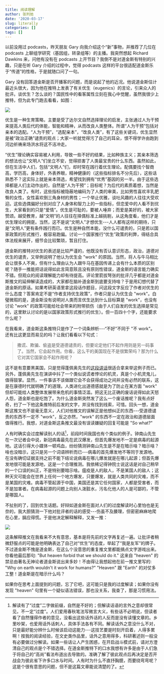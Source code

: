 ```yaml
---
title: 阅读理解
author: 张列弛
date: '2020-03-17'
slug: literally
categories: []
tags: []
---
```

以前没用过 podcasts，昨天朋友 Gary 向我介绍这个“新”事物，并推荐了几位在 podcasts 上聊组学研究（基因组，转录组等）的主播。我突然想起 Richard Dawkins 来，问他有没有在 podcasts 上开节目？我倒不是对道金斯有特别的兴趣，只是在听 Gary 介绍的过程中，觉得 podcasts 这样的平台很适配道金斯乐于“传道”的性格，于是就随口问了一句。   

Gary 没有回答道金斯是否开播客的问题，而是说起了他的近况。他说道金斯估计最近头很大，因为他在推特上发表了有关优生（eugenics）的言论，引来众人的批评。谈优生？怎么谈的？国民性中的看客属性立刻在我心中觉醒，虽然我很少上推特，但为此专门跑去看看，如图：

![](/images/dwakins.jpg)

优生是一种生育策略，主要是受了达尔文自然选择理论的启发，主张通过人为干预来提高人类后代的体能，智能和精神，从而改良人类整体。所谓“人为干预”包括对亲本的选配。“人为干预”，“选配亲本”，“改良人类”，有了这些关键词，优生显然是被“政治正确”谴责的观点；大家一听就觉得污了自己的耳朵，恨不得学许由跑到河边祈祷来场洪水将这不洁冲走。   

“优生”理论确实容易被人利用，导致一些不好的结果，比如种族主义；其亲本筛选的想法也让“文明人”们坐立不安，觉得损害了人类最宝贵的什么东西。虽然如此，但在生活中人们，包括“文明人”们，却时常在践行着优生理论。配偶要找个智商高，学历高，身体好，外表养眼，精神健康的（这些指标排名不分先后），这些话熟悉不？这实际上就是亲本筛选，希望找到拥有“优秀”基因的另一半。由于这些选择都是人们主动作出的，自然是“人为干预”；目标呢？为后代的素质着想，当然是改良人类了。有时，这些指标被隐蔽地编码为了人类的审美，比如男性喜欢丰乳肥臀的女性，女性喜欢倒三角身材的男性；一个举止优雅，谈吐风趣的人往往大受欢迎。这些选偶偏好分别对应了人身体和智力上的一些指标，但恋爱中的人看不到优生，大家看到的只是“爱情”。优生是可耻的，要被人唾弃；而爱是美好的，被大家赞颂。越受教育，越“文明”的人往往在择偶标准上越挑剔，从这角度看，他们才是优生理论的拥趸。当然，这不是说“文明人”才想优生---人人都有这样的期待，只是“文明人”更有条件践行而已。优生是种自然本能，没什么可谴责的，只是若以国家政策的形式推行，极容易跑偏。讨论一个国家推行“优生”政策的利弊，得结合具体法规来展开，细节会比较繁琐，暂且打住。    

道金斯的推特对优生的表述是比较严谨的，他既没有否认意识形态，政治，道德对优生的谴责，又举例说明了他认为优生会 "work" 的原因。当然，将人与牛马相比会让很多人不爽，但有什么理由认为人跟牛马在基因传递上会有什么本质的区别呢？随手一推能把话说得如此言简意赅且没有原则性错误，道金斯的语言能力确实不错。但观众的阅读理解能力却有待提高。评论里箭拔弩张的批评几乎都是对道金斯推文的延伸解读造成的，大家都在脑补道金斯到底要支持啥？于是用幻想代替了道金斯的原话。如果考研英语里拿这段话作题目，问这段文字反应了作者对优生的什么态度？答案肯定不是“作者支持优生政策”，作者只是认为优生会   "work"。白璧微瑕的是，道金斯没有说明对人类而言优生达到什么目标算是 "work"，也没有讨论 "work" 的政策可能给社会带来的附带损伤（由于人们自发的优生选择是常见的，这里默认讨论的是以国家政策形式推行的优生）。但一百四十个字，还能要求什么呢？   

在我看来，道金斯这条推特只是作了一个词条辨析---“不好”不同于 "不 work"。还有比这更显而易见的吗？让我们看看以下句式：

> 撒谎、欺骗、偷盗是受道德谴责的，但要论定他们不起作用则是另一码事了。当然，它会起作用。你看，这么干的美国现在不是很繁荣吗？那为什么它对其它国家会不起作用呢？   

这不是有意要黑美国，只是觉得蓬佩奥先生的[这段讲话](https://www.youtube.com/watch?v=DPt-zXn05ac)很适合拿来举这例子而已。另外，蓬佩奥先生在演讲中抖了一个类似说谎者悖论的机灵，真是个小机灵鬼儿，值得鼓掌。显然，一件事该不该做跟它会不会获得成功之间并没有必然的联系，这是在康德时代就明确了的道理。人类进化出道德感就是为了防止在某方面 "work" 但却可能给人类整体发展带来危机的事情泛滥。把这无比正确的废话说得如此天怒人怨，道金斯也是吃饱了。为什么道金斯突然发了这么一个废话推呢？我有点好奇，扫了一下他这条推特前后发的文字，并没有找到线索，可惜。回头一想，道金斯这推文也不是毫无意义，人们对他推文的误解正是他想纠正的东西---受道德谴责的东西不一定不 "work"，反之亦然，"work" 的东西不一定在政治和道德层面值得推行。我想，对道金斯这条推文最没有误读嫌疑的回复可能是 "So what?"     

人有时确实会过度解读别人的话[^1]，前段时间我国也有个类似的例子。钟南山先生在一次记者会中说，新冠病毒最先在武汉爆发，但首先爆发地不一定是病毒的起源地。这话引得大小媒体一顿鸡血，纷纷猜测钟南山先生是不是在暗示啥？暗示啥？啥也没暗示，这只是另一个词语辨析而已---病毒的首先爆发地不等同于发源地。在没有确切证据支持之前不能下结论说病毒在哪儿爆发就是在哪儿起源；但首先爆发地很可能是发源地，这是一个合理推测。我依稀记得钟院士说这话是对自己稍早的一个口误的纠正，不是特别要暗示啥。瘟疫是人的敌人，不是某国人的敌人；这种天灾可能会在世界上任何一个地方爆发，只要爆发，就是人类共同的灾难，而不是某国的灾难。病毒不管起源于中国，美国还是其它任何国家，人都是受害者，而不是加害者。在病毒起源的问题上向别人泼脏水，污名化他人的人是可鄙的，不管是哪国人。    

不扯别的了，回到优生话题。好辩如道金斯在面对人们的过度解读时心里怕也是无奈的，我大胆猜测一下他对批评者的话的感受---伤虽不及腠理，但密密麻麻地爬在心里，膈应得慌。于是他决定解释解释，又发一推：


![](/images/dks.jpg)

这条解释推文在我看来不大有意思，基本是将先前的文字再复述一遍。让批评者稍微舒服点的可能是他明确表达了自己对“优生”的态度，举起了“我是友军”的牌子。不过道金斯不愧是道金斯，在这么个没意思的重复推文里都能搞点文字游戏出来。你看他最后那句: "But heaven forbid that we should do it." 这来自 "heaven" 的禁忌由著名无神论者道金斯说出来多妙！不由得让我想起他在前一推文里写的: "Why on earth wouldn't it work for humans?" "Heaven" 跟 "Earth" 的对仗多工整！道金斯是在暗示什么吗？    

如果你在思考上面提到的问题，忘了它吧，这可能只是我的过度解读；如果你没有发现 "heaven" 句里有一个疑似语法错误，那也没关系，我查了，那是习惯用法。


[^1]: 解读有了“过度”二字做前缀，自然是不好的；但解读话语的言外之意却很常见，不一定“过度”。人们爱用春秋笔法写微言大义，有些话不必明说，但读者看了自然懂得作者的意见，没看出这些话外话的人反而是没有读懂文章的。乡里吵架，也爱用话外话刺人，具体手法各有不同。解读话外之意没什么不对，只是最好能分辨什么时候该启动这能力---这技艺要是时刻开启着，人得多累啊！按我的阅读经验，在文史类作品里，话外之意用得多，科研著述则一般没有必要做过分解读。如果一些话让人产生困惑，在开启战斗模式前，请对方澄清自己的观点是个不错选择。在道金斯推特下的口水我想有许多是由于人们急于将自己的“高尚”看法布道出去导致的。准确了解了彼此观点后再决定是否开战会为彼此省下许多口水与时间。人有时为什么不直抒胸臆，而要绕弯弯呢？这是个很有意思的问题，但不是这篇文章能说清楚的了。



